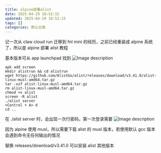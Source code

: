 ```yaml
---
title: alpine部署alist
date: 2025-04-29 10:52:15
updated: 2025-04-29 10:52:15
tags: []
categories: 默认分类
---
```


记一次从 claw cloud run 迁移到 fnl mini 的经历，之前已经重装成 alpine 系统了，所以是 alpine 部署 alist 教程

基本版本可从 app launchpad 找到
![Image description](https://s.rmimg.com/2025-04-29/1745916291-632035-2025-04-29-164259.png)

```shell
apk add screen
mkdir alistrun && cd alistrun
wget https://github.com/AlistGo/alist/releases/download/v3.41.0/alist-linux-musl-amd64.tar.gz
tar -xzf alist-linux-musl-amd64.tar.gz
rm alist-linux-musl-amd64.tar.gz
chmod +x alist
screen -R alist
./alist server
<Control + A> d
cd ..
```

在 ./alist server 时，会出现一次行密码，第一次登录需要
![Image description](https://s.rmimg.com/2025-04-29/1745916389-874980-2025-04-29-163903.png)

因为 alpine 使用 musl，所以需要下载 alist 的 musl 版本，若使用默认 gcc 版本会遇到命令无任何输出的情况

替换 releases/download/v3.41.0 可以安装 alist 其他版本
